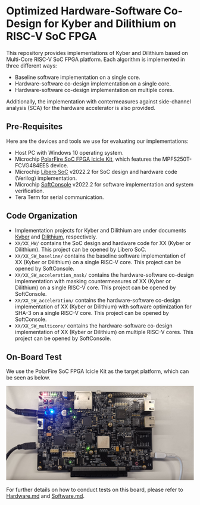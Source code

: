 # Optimized Hardware-Software Co-Design for Kyber and Dilithium on RISC-V SoC FPGA

This repository provides implementations of Kyber and Dilithium based on Multi-Core RISC-V SoC FPGA platform. Each algorithm is implemented in three different ways:

- Baseline software implementation on a single core.
- Hardware-software co-design implementation on a single core.
- Hardware-software co-design implementation on multiple cores.

Additionally, the implementation with contermeasures against side-channel analysis (SCA) for the hardware accelerator is also provided.

## Pre-Requisites

Here are the devices and tools we use for evaluating our implementations:

- Host PC with Windows 10 operating system.
- Microchip [PolarFire SoC FPGA Icicle Kit](https://www.microsemi.com/existing-parts/parts/152514), which features the MPFS250T-FCVG484EES device.
- Microchip [Libero SoC](https://www.microchip.com/en-us/products/fpgas-and-plds/fpga-and-soc-design-tools/soc-fpga/softconsole#downloads) v2022.2 for SoC design and hardware code (Verilog) implementation.
- Microchip [SoftConsole](https://www.microchip.com/en-us/products/fpgas-and-plds/fpga-and-soc-design-tools/soc-fpga/softconsole#downloads) v2022.2 for software implementation and system verification.
- Tera Term for serial communication.

## Code Organization

- Implementation projects for Kyber and Dilithium are under documents [Kyber](./Kyber/) and [Dilithium](./Dilithium/), respectively.
- `XX/XX_HW/` contains the SoC design and hardware code for XX (Kyber or Dilithium). This project can be opened by Libero SoC.
- `XX/XX_SW_baseline/` contains the baseline software implementation of XX (Kyber or Dilithium) on a single RISC-V core. This project can be opened by SoftConsole.
- `XX/XX_SW_acceleration_mask/` contains the hardware-software co-design implementation with masking countermeasures of XX (Kyber or Dilithium) on a single RISC-V core. This project can be opened by SoftConsole.
- `XX/XX_SW_acceleration/` contains the hardware-software co-design implementation of XX (Kyber or Dilithium) with software optimization for SHA-3 on a single RISC-V core. This project can be opened by SoftConsole.
- `XX/XX_SW_multicore/` contains the hardware-software co-design implementation of XX (Kyber or Dilithium) on multiple RISC-V cores. This project can be opened by SoftConsole.

## On-Board Test

We use the PolarFire SoC FPGA Icicle Kit as the target platform, which can be seen as below.

![PolarFire](Figures/PolarFire.jpg)

For further details on how to conduct tests on this board, please refer to [Hardware.md](./Hardware.md) and [Software.md](./Software.md).
